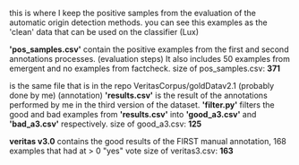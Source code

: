this is where I keep the positive samples from the evaluation of the automatic origin detection methods.
you can see this examples as the 'clean' data that can be used on the classifier (Lux)

**'pos_samples.csv'** contain the positive examples from the first and second annotations processes. (evaluation steps)
It also includes 50 examples from emergent and no examples from factcheck.
size of pos_samples.csv: **371**

is the same file that is in the repo VeritasCorpus/goldDatav2.1 (probably done by me) (annotation)
**'results.csv'** is the result of the annotations performed by me in the third version of the dataset.
**'filter.py'** filters the good and bad examples from **'results.csv'** into **'good_a3.csv'** and **'bad_a3.csv'** respectively.
size of good_a3.csv: **125**

**veritas v3.0** contains the good results of the FIRST manual annotation, 168 examples that had at > 0  "yes" vote
size of veritas3.csv: **163**
